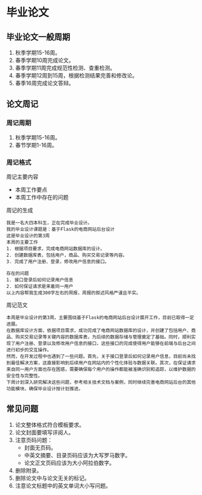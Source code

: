 # 毕业论文

## 毕业论文一般周期

1. 秋季学期15-16周。
2. 春季学期10周完成论文。
3. 春季学期11周完成规范性检测、查重检测。
4. 春季学期12周到15周，根据检测结果完善和修改论。
5. 春季16周完成论文答辩。

## 论文周记

### 周记周期

1. 秋季学期15-16周。
2. 春节学期1-16周。

### 周记格式

周记主要内容

* 本周工作要点
* 本周工作中存在的问题

周记的生成

```shell
我是一名大四本科生，正在完成毕业设计。
我的毕业设计课题是：基于Flask的电商网站后台设计
这是毕业设计的第3周
本周的主要工作
1. 根据项目要求，完成电商网站数据库的设计。
2. 创建数据库表，包括用户，商品、购买交易记录等内容。
3. 完成了用户注册、登录，修改用户信息的接口。

存在的问题
1. 接口登录后如何记录用户信息
2. 如何保证请求是来着同一用户
以上内容帮我生成300字左右的周报，周报的叙述风格严谨且平实。
```

周记范文

```shell
本周是毕业设计的第3周，主要围绕基于Flask的电商网站后台设计展开工作，目前已取得一定进展。
在数据库设计方面，依据项目需求，成功完成了电商网站数据库的设计，并创建了包括用户、商品、购买交易记录等关键内容的数据库表，为后续的数据存储与管理奠定了基础。同时，顺利实现了用户注册、登录以及修改用户信息的接口，这些接口的完成使得用户能够在前端与后台之间进行初步的交互操作。
然而，在开发过程中也遇到了一些问题。首先，关于接口登录后如何记录用户信息，目前尚未找到最佳解决方案，这直接影响到后续用户在网站内的个性化体验与数据关联。其次，在保证请求来自同一用户方面也存在困惑，需要确保每个用户的操作都能被准确识别和追踪，以维护数据的安全性与完整性。
下周计划深入研究解决这些问题，参考相关技术文档与案例，同时继续完善电商网站后台的其他功能模块，确保毕业设计按计划推进。
```

## 常见问题

1. 论文整体格式符合模板要求。
2. 论文封面要填写评阅人。
3. 注意页码问题：
   * 封面无页码。
   * 中英文摘要、目录页码应该为大写罗马数字。
   * 论文正文页码应该为大小阿拉伯数字。
4. 删除附录。
5. 删除论文中与论文无关的标记。
6. 注意论文标题中的英文单词大小写问题。